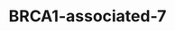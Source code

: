 ---
title: BRCA1-associated-7
layout: osd-exhibit
paper: config-mehta-2020
figure: BRCA1-associated-7
---